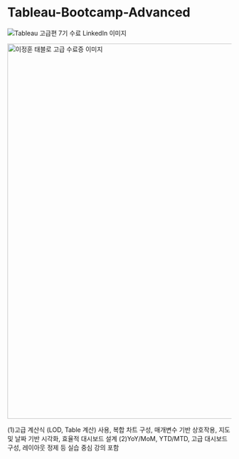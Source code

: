# Tableau-Bootcamp-Advanced
![Tableau 고급편 7기 수료 LinkedIn 이미지](https://github.com/user-attachments/assets/8e1c89c7-171b-4cc1-ae4e-646083e636a2)

<img width="595" height="841" alt="이정훈 태블로 고급 수료증 이미지" src="https://github.com/user-attachments/assets/2b8e4b9e-ddc9-4dc1-874e-da759bd92b20" />


(1)고급 계산식 (LOD, Table 계산) 사용, 복합 차트 구성, 매개변수
기반 상호작용, 지도 및 날짜 기반 시각화, 효율적 대시보드 설계
(2)YoY/MoM, YTD/MTD, 고급 대시보드 구성, 레이아웃 정제 등 실습 중심 강의 포함
